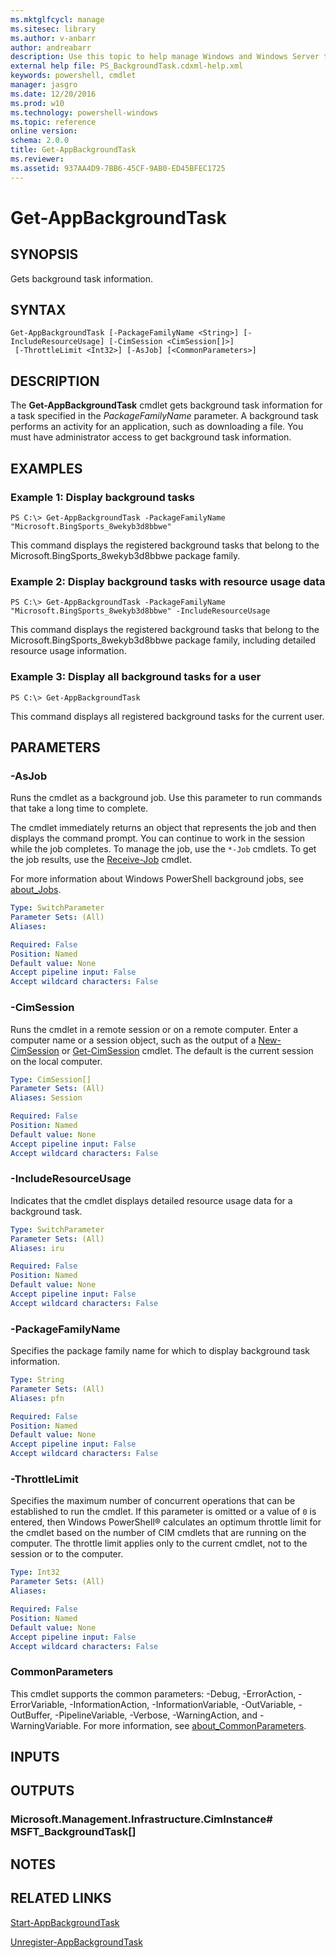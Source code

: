 ```yaml
---
ms.mktglfcycl: manage
ms.sitesec: library
ms.author: v-anbarr
author: andreabarr
description: Use this topic to help manage Windows and Windows Server technologies with Windows PowerShell.
external help file: PS_BackgroundTask.cdxml-help.xml
keywords: powershell, cmdlet
manager: jasgro
ms.date: 12/20/2016
ms.prod: w10
ms.technology: powershell-windows
ms.topic: reference
online version: 
schema: 2.0.0
title: Get-AppBackgroundTask
ms.reviewer:
ms.assetid: 937AA4D9-7BB6-45CF-9AB0-ED45BFEC1725
---
```


# Get-AppBackgroundTask

## SYNOPSIS
Gets background task information.

## SYNTAX

```
Get-AppBackgroundTask [-PackageFamilyName <String>] [-IncludeResourceUsage] [-CimSession <CimSession[]>]
 [-ThrottleLimit <Int32>] [-AsJob] [<CommonParameters>]
```

## DESCRIPTION
The **Get-AppBackgroundTask** cmdlet gets background task information for a task specified in the *PackageFamilyName* parameter.
A background task performs an activity for an application, such as downloading a file.
You must have administrator access to get background task information.

## EXAMPLES

### Example 1: Display background tasks
```
PS C:\> Get-AppBackgroundTask -PackageFamilyName "Microsoft.BingSports_8wekyb3d8bbwe"
```

This command displays the registered background tasks that belong to the Microsoft.BingSports_8wekyb3d8bbwe package family.

### Example 2: Display background tasks with resource usage data
```
PS C:\> Get-AppBackgroundTask -PackageFamilyName "Microsoft.BingSports_8wekyb3d8bbwe" -IncludeResourceUsage
```

This command displays the registered background tasks that belong to the Microsoft.BingSports_8wekyb3d8bbwe package family, including detailed resource usage information.

### Example 3: Display all background tasks for a user
```
PS C:\> Get-AppBackgroundTask
```

This command displays all registered background tasks for the current user.

## PARAMETERS

### -AsJob
Runs the cmdlet as a background job. Use this parameter to run commands that take a long time to complete. 

The cmdlet immediately returns an object that represents the job and then displays the command prompt. 
You can continue to work in the session while the job completes. 
To manage the job, use the `*-Job` cmdlets. 
To get the job results, use the [Receive-Job](http://go.microsoft.com/fwlink/?LinkID=113372) cmdlet. 

For more information about Windows PowerShell background jobs, see [about_Jobs](http://go.microsoft.com/fwlink/?LinkID=113251).

```yaml
Type: SwitchParameter
Parameter Sets: (All)
Aliases: 

Required: False
Position: Named
Default value: None
Accept pipeline input: False
Accept wildcard characters: False
```

### -CimSession
Runs the cmdlet in a remote session or on a remote computer.
Enter a computer name or a session object, such as the output of a [New-CimSession](http://go.microsoft.com/fwlink/p/?LinkId=227967) or [Get-CimSession](http://go.microsoft.com/fwlink/p/?LinkId=227966) cmdlet.
The default is the current session on the local computer.

```yaml
Type: CimSession[]
Parameter Sets: (All)
Aliases: Session

Required: False
Position: Named
Default value: None
Accept pipeline input: False
Accept wildcard characters: False
```

### -IncludeResourceUsage
Indicates that the cmdlet displays detailed resource usage data for a background task.

```yaml
Type: SwitchParameter
Parameter Sets: (All)
Aliases: iru

Required: False
Position: Named
Default value: None
Accept pipeline input: False
Accept wildcard characters: False
```

### -PackageFamilyName
Specifies the package family name for which to display background task information.

```yaml
Type: String
Parameter Sets: (All)
Aliases: pfn

Required: False
Position: Named
Default value: None
Accept pipeline input: False
Accept wildcard characters: False
```

### -ThrottleLimit
Specifies the maximum number of concurrent operations that can be established to run the cmdlet.
If this parameter is omitted or a value of `0` is entered, then Windows PowerShell® calculates an optimum throttle limit for the cmdlet based on the number of CIM cmdlets that are running on the computer.
The throttle limit applies only to the current cmdlet, not to the session or to the computer.

```yaml
Type: Int32
Parameter Sets: (All)
Aliases: 

Required: False
Position: Named
Default value: None
Accept pipeline input: False
Accept wildcard characters: False
```

### CommonParameters
This cmdlet supports the common parameters: -Debug, -ErrorAction, -ErrorVariable, -InformationAction, -InformationVariable, -OutVariable, -OutBuffer, -PipelineVariable, -Verbose, -WarningAction, and -WarningVariable. For more information, see [about_CommonParameters](http://go.microsoft.com/fwlink/?LinkID=113216).

## INPUTS

## OUTPUTS

### Microsoft.Management.Infrastructure.CimInstance# MSFT_BackgroundTask[]

## NOTES

## RELATED LINKS

[Start-AppBackgroundTask](./Start-AppBackgroundTask.md)

[Unregister-AppBackgroundTask](./Unregister-AppBackgroundTask.md)

